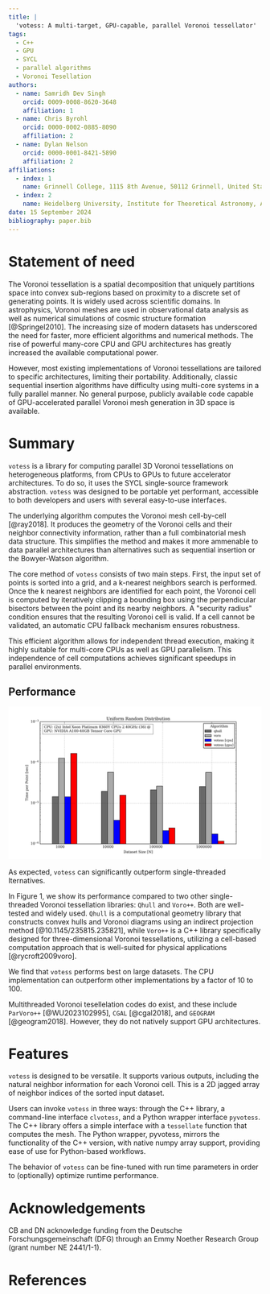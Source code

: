 ```yaml
---
title: |
  'votess: A multi-target, GPU-capable, parallel Voronoi tessellator'
tags:
  - C++
  - GPU
  - SYCL
  - parallel algorithms
  - Voronoi Tesellation
authors:
  - name: Samridh Dev Singh
    orcid: 0009-0008-8620-3648
    affiliation: 1
  - name: Chris Byrohl
    orcid: 0000-0002-0885-8090
    affiliation: 2
  - name: Dylan Nelson
    orcid: 0000-0001-8421-5890
    affiliation: 2
affiliations:
  - index: 1
    name: Grinnell College, 1115 8th Avenue, 50112 Grinnell, United States of America
  - index: 2
    name: Heidelberg University, Institute for Theoretical Astronomy, Albert-Ueberle-Str. 2, 69120 Heidelberg, Germany
date: 15 September 2024
bibliography: paper.bib
---
```

 
# Statement of need
 
The Voronoi tessellation is a spatial decomposition that uniquely partitions
space into convex sub-regions based on proximity to a discrete set of
generating points. It is widely used across scientific domains. In
astrophysics, Voronoi meshes are used in observational data analysis as well as
numerical simulations of cosmic structure formation [@Springel2010]. The
increasing size of modern datasets has underscored the need for faster, more
efficient algorithms and numerical methods. The rise of powerful many-core CPU
and GPU architectures has greatly increased the available computational power.
 
However, most existing implementations of Voronoi tessellations are tailored to
specific architectures, limiting their portability. Additionally, classic
sequential insertion algorithms have difficulty using multi-core systems in a
fully parallel manner. No general purpose, publicly available code capable of
GPU-accelerated parallel Voronoi mesh generation in 3D space is available.

# Summary

`votess` is a library for computing parallel 3D Voronoi tessellations on
heterogeneous platforms, from CPUs to GPUs to future accelerator architectures.
To do so, it uses the SYCL single-source framework abstraction. `votess` was
designed to be portable yet performant, accessible to both developers and users
with several easy-to-use interfaces.
 
The underlying algorithm computes the Voronoi mesh cell-by-cell [@ray2018]. It
produces the geometry of the Voronoi cells and their neighbor connectivity
information, rather than a full combinatorial mesh data structure. This
simplifies the method and makes it more ammenable to data parallel
architectures than alternatives such as sequential insertion or the
Bowyer-Watson algorithm.
 
The core method of `votess` consists of two main steps. First, the input set of
points is sorted into a grid, and a k-nearest neighbors search is performed.
Once the k nearest neighbors are identified for each point, the Voronoi cell is
computed by iteratively clipping a bounding box using the perpendicular
bisectors between the point and its nearby neighbors. A "security radius"
condition ensures that the resulting Voronoi cell is valid. If a cell cannot be
validated, an automatic CPU fallback mechanism ensures robustness.
 
This efficient algorithm allows for independent thread execution, making it
highly suitable for multi-core CPUs as well as GPU parallelism. This
independence of cell computations achieves significant speedups in parallel
environments.

## Performance

![](./bar.png)

As expected, `votess` can significantly outperform single-threaded lternatives.
 
In Figure 1, we show its performance compared to two other single-threaded
Voronoi tessellation libraries: `Qhull` and `Voro++`. Both are well-tested and
widely used. `Qhull` is a computational geometry library that constructs convex
hulls and Voronoi diagrams using an indirect projection method
[@10.1145/235815.235821], while `Voro++` is a C++ library specifically designed
for three-dimensional Voronoi tessellations, utilizing a cell-based computation
approach that is well-suited for physical applications [@rycroft2009voro].
 
We find that `votess` performs best on large datasets. The CPU implementation
can outperform other implementations by a factor of 10 to 100.
 
Multithreaded Voronoi tesellelation codes do exist, and these include
`ParVoro++` [@WU2023102995], `CGAL` [@cgal2018], and `GEOGRAM` [@geogram2018].
However, they do not natively support GPU architectures.
 
# Features

`votess` is designed to be versatile. It supports various outputs, including
the natural neighbor information for each Voronoi cell. This is a 2D jagged
array of neighbor indices of the sorted input dataset.
 
Users can invoke `votess` in three ways: through the C++ library, a
command-line interface `clvotess`, and a Python wrapper interface `pyvotess`.
The C++ library offers a simple interface with a `tessellate` function that
computes the mesh. The Python wrapper, pyvotess, mirrors the functionality of
the C++ version, with native numpy array support, providing ease of use for
Python-based workflows.
 
The behavior of `votess` can be fine-tuned with run time parameters in order to
(optionally) optimize runtime performance. 
 
# Acknowledgements

CB and DN acknowledge funding from the Deutsche Forschungsgemeinschaft (DFG)
through an Emmy Noether Research Group (grant number NE 2441/1-1).

# References

